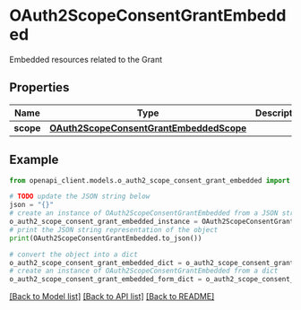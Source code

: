 # OAuth2ScopeConsentGrantEmbedded

Embedded resources related to the Grant

## Properties

Name | Type | Description | Notes
------------ | ------------- | ------------- | -------------
**scope** | [**OAuth2ScopeConsentGrantEmbeddedScope**](OAuth2ScopeConsentGrantEmbeddedScope.md) |  | [optional] 

## Example

```python
from openapi_client.models.o_auth2_scope_consent_grant_embedded import OAuth2ScopeConsentGrantEmbedded

# TODO update the JSON string below
json = "{}"
# create an instance of OAuth2ScopeConsentGrantEmbedded from a JSON string
o_auth2_scope_consent_grant_embedded_instance = OAuth2ScopeConsentGrantEmbedded.from_json(json)
# print the JSON string representation of the object
print(OAuth2ScopeConsentGrantEmbedded.to_json())

# convert the object into a dict
o_auth2_scope_consent_grant_embedded_dict = o_auth2_scope_consent_grant_embedded_instance.to_dict()
# create an instance of OAuth2ScopeConsentGrantEmbedded from a dict
o_auth2_scope_consent_grant_embedded_form_dict = o_auth2_scope_consent_grant_embedded.from_dict(o_auth2_scope_consent_grant_embedded_dict)
```
[[Back to Model list]](../README.md#documentation-for-models) [[Back to API list]](../README.md#documentation-for-api-endpoints) [[Back to README]](../README.md)


